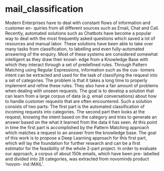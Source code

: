# mail_classification

Modern Enterprises have to deal with constant flows of information and customer en- quiries from all different sources such as Email, Chat and Call.
Recently, automated solutions such as Chatbots have become a popular way to deal with the most frequently asked questions which saved a lot of resources and manual labor. These solutions have been able to take over many tasks from classification, to labelling and even fully-automated answering of the enquiry.
Most of these systems are considered somewhat intelligent as they draw their knowl- edge from a Knowledge Base with which they interact through a set of predefined rules. Through Pattern Matching using Regular Expressions, information such as the cus- tomers intent can be extracted and used for the task of classifying the request into a set of categories.
The problem is that it takes a long time to properly implement and refine these rules. They also have a fair amount of problems when dealing with unseen requests.
The goal is to develop a solution that can learn from a large corpus of data (e.g. email conversations) about how to handle customer requests that are often encountered. Such a solution consists of two parts:
The first part is the automated classification of incoming requests into categories. The second part then looks at the request, knowing the intent based on the category and tries to generate an answer based on the what it learned from the data it has seen.
At this point in time the first part is accomplished by the Pattern Matching approach which matches a request to an answer from the knowledge base. The goal of this work is to propose a Deep Learning approach for this first part, which will lay the foundation for further research and can be a first estimator for the feasibility of the whole 2-part project.
In order to evaluate our approach, a corpus of about 150k emails, which have been pre- labelled and divided into 28 categories, was extracted from novominds product ‘novom- ind iMAIL’.
